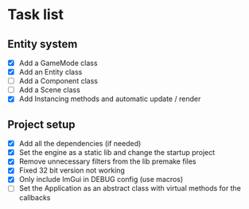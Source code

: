 # Task list

## Entity system

- [X] Add a GameMode class
- [X] Add an Entity class
- [ ] Add a Component class
- [ ] Add a Scene class
- [X] Add Instancing methods and automatic update / render

## Project setup

- [X] Add all the dependencies (if needed)
- [X] Set the engine as a static lib and change the startup project
- [X] Remove unnecessary filters from the lib premake files
- [X] Fixed 32 bit version not working
- [X] Only include ImGui in DEBUG config (use macros)
- [ ] Set the Application as an abstract class with virtual methods for the callbacks
